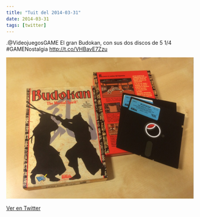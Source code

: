 ```yaml
---
title: "Tuit del 2014-03-31"
date: 2014-03-31
tags: [twitter]
---
```


.@VideojuegosGAME El gran Budokan, con sus dos discos de 5 1/4 #GAMENostalgia http://t.co/VHBavE7Zzu

![Imagen](/assets/images/450762059635261440-BkFttGdIEAAEGwY.png)

[Ver en Twitter](https://twitter.com/i/web/status/450762059635261440)
